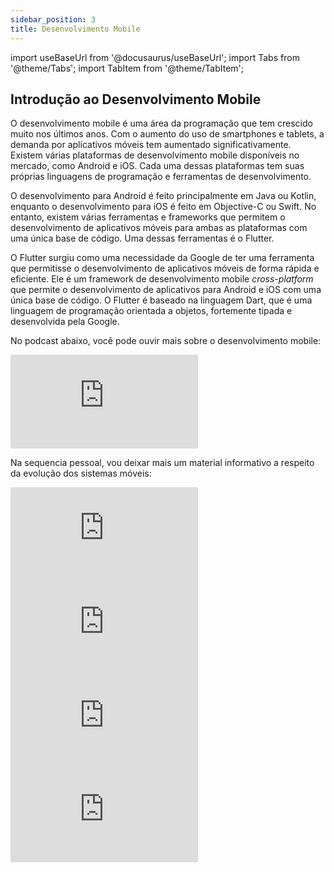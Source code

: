 ```yaml
---
sidebar_position: 3
title: Desenvolvimento Mobile
---
```


import useBaseUrl from '@docusaurus/useBaseUrl';
import Tabs from '@theme/Tabs';
import TabItem from '@theme/TabItem';

## Introdução ao Desenvolvimento Mobile

O desenvolvimento mobile é uma área da programação que tem crescido muito nos últimos anos. Com o aumento do uso de smartphones e tablets, a demanda por aplicativos móveis tem aumentado significativamente. Existem várias plataformas de desenvolvimento mobile disponíveis no mercado, como Android e iOS. Cada uma dessas plataformas tem suas próprias linguagens de programação e ferramentas de desenvolvimento.

O desenvolvimento para Android é feito principalmente em Java ou Kotlin, enquanto o desenvolvimento para iOS é feito em Objective-C ou Swift. No entanto, existem várias ferramentas e frameworks que permitem o desenvolvimento de aplicativos móveis para ambas as plataformas com uma única base de código. Uma dessas ferramentas é o Flutter.

O Flutter surgiu como uma necessidade da Google de ter uma ferramenta que permitisse o desenvolvimento de aplicativos móveis de forma rápida e eficiente. Ele é um framework de desenvolvimento mobile *cross-platform* que permite o desenvolvimento de aplicativos para Android e iOS com uma única base de código. O Flutter é baseado na linguagem Dart, que é uma linguagem de programação orientada a objetos, fortemente tipada e desenvolvida pela Google.

No podcast abaixo, você pode ouvir mais sobre o desenvolvimento mobile:

<iframe style={{
            display: 'block',
            margin: 'auto',
            width: '100%',
            height: '50vh',
            marginBottom: '24px'
        }} src="https://www.youtube.com/embed/Lj80vTqqcqg?si=wfv03eL-UpX-S08c" title="YouTube video player" frameborder="0" allow="accelerometer; autoplay; clipboard-write; encrypted-media; gyroscope; picture-in-picture; web-share" referrerpolicy="strict-origin-when-cross-origin" allowfullscreen></iframe>

Na sequencia pessoal, vou deixar mais um material informativo a respeito da evolução dos sistemas móveis:

<iframe style={{
            display: 'block',
            margin: 'auto',
            width: '100%',
            height: '50vh',
            marginBottom: '24px'
        }}  src="https://www.youtube.com/embed/MnrJzXM7a6o?si=bPj2Ns7hab_cTjic" title="YouTube video player" frameborder="0" allow="accelerometer; autoplay; clipboard-write; encrypted-media; gyroscope; picture-in-picture; web-share" referrerpolicy="strict-origin-when-cross-origin" allowfullscreen></iframe>

<iframe style={{
            display: 'block',
            margin: 'auto',
            width: '100%',
            height: '50vh',
            marginBottom: '24px'
        }}  src="https://www.youtube.com/embed/l7eucqQMXDw?si=jkuEo1ehyf7puw7_" title="YouTube video player" frameborder="0" allow="accelerometer; autoplay; clipboard-write; encrypted-media; gyroscope; picture-in-picture; web-share" referrerpolicy="strict-origin-when-cross-origin" allowfullscreen></iframe>

<iframe style={{
            display: 'block',
            margin: 'auto',
            width: '100%',
            height: '50vh',
            marginBottom: '24px'
        }}  src="https://www.youtube.com/embed/5K4pEk19nhs?si=8QcpTQMvRpNd9DA8" title="YouTube video player" frameborder="0" allow="accelerometer; autoplay; clipboard-write; encrypted-media; gyroscope; picture-in-picture; web-share" referrerpolicy="strict-origin-when-cross-origin" allowfullscreen></iframe>

<iframe style={{
            display: 'block',
            margin: 'auto',
            width: '100%',
            height: '50vh',
            marginBottom: '24px'
        }}  src="https://www.youtube.com/embed/xLMP4ro14fo?si=RXb5C5mXZL6njsAP" title="YouTube video player" frameborder="0" allow="accelerometer; autoplay; clipboard-write; encrypted-media; gyroscope; picture-in-picture; web-share" referrerpolicy="strict-origin-when-cross-origin" allowfullscreen></iframe>